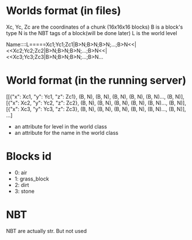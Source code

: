 # Worlds format (in files)
Xc, Yc, Zc are the coordinates of a chunk (16x16x16 blocks)
B is a block's type
N is the NBT tags of a block(will be done later)
L is the world level

Name::::L=====Xc1;Yc1;Zc1|B>N;B>N;B>N;...;B>N<<|<<Xc2;Yc2;Zc2|B>N;B>N;B>N;...;B>N<<|<<Xc3;Yc3;Zc3|B>N;B>N;B>N;...;B>N...

# World format (in the running server)
[[{"x": Xc1, "y": Yc1, "z": Zc1}, (B, N), (B, N), (B, N), (B, N), (B, N)..., (B, N)], 
[{"x": Xc2, "y": Yc2, "z": Zc2}, (B, N), (B, N), (B, N), (B, N), (B, N)..., (B, N)], 
[{"x": Xc3, "y": Yc3, "z": Zc3}, (B, N), (B, N), (B, N), (B, N), (B, N)..., (B, N)], ...]
+ an attribute for level in the world class
+ an attribute for the name in the world class

# Blocks id
- 0: air
- 1: grass_block
- 2: dirt
- 3: stone

# NBT
NBT are actually str. But not used